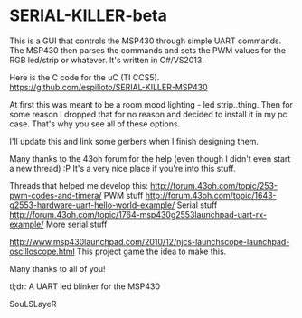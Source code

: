 SERIAL-KILLER-beta
==================


This is a GUI that controls the MSP430 through simple UART commands.
The MSP430 then parses the commands and sets the PWM values for the RGB led/strip or whatever.
It's written in C#/VS2013.

Here is the C code for the uC (TI CCS5).
https://github.com/espilioto/SERIAL-KILLER-MSP430

At first this was meant to be a room mood lighting - led strip..thing.
Then for some reason I dropped that for no reason and decided to install it in my pc case.
That's why you see all of these options.

I'll update this and link some gerbers when I finish designing them.

Many thanks to the 43oh forum for the help (even though I didn't even start a new thread) :P
It's a very nice place if you're into this stuff.

Threads that helped me develop this:
http://forum.43oh.com/topic/253-pwm-codes-and-timera/                           PWM stuff
http://forum.43oh.com/topic/1643-g2553-hardware-uart-hello-world-example/       Serial stuff
http://forum.43oh.com/topic/1764-msp430g2553launchpad-uart-rx-example/          More serial stuff

http://www.msp430launchpad.com/2010/12/njcs-launchscope-launchpad-oscilloscope.html
This project game the idea to make this.

Many thanks to all of you!


tl;dr: A UART led blinker for the MSP430

SouLSLayeR

